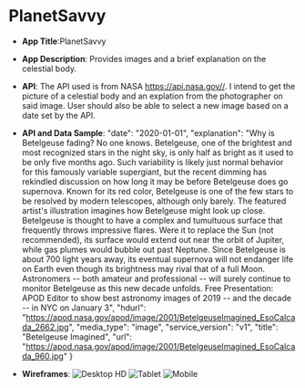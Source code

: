 # PlanetSavvy


- **App Title**:PlanetSavvy

- **App Description**: Provides images and a brief explanation on the celestial body.

- **API**: The API used is from NASA https://api.nasa.gov//. I intend to get the picture of a celestial body and an explation from the photographer on said image. User should also be able to select a new image based on a date set by the API. 

- **API and Data Sample**: 
"date": "2020-01-01",
    "explanation": "Why is Betelgeuse fading?  No one knows.  Betelgeuse, one of the brightest and most recognized stars in the night sky, is only half as bright as it used to be only five months ago.  Such variability is likely just  normal behavior for this famously variable supergiant, but the recent dimming has rekindled discussion on how long it may be before Betelgeuse does go supernova.  Known for its red color, Betelgeuse is one of the few stars to be resolved by modern telescopes, although only barely.  The featured artist's illustration imagines how Betelgeuse might look up close. Betelgeuse is thought to have a complex and tumultuous surface that frequently throws impressive flares.  Were it to replace the Sun (not recommended), its surface would extend out near the orbit of Jupiter, while gas plumes would bubble out past Neptune.  Since Betelgeuse is about 700 light years away, its eventual supernova will not endanger life on Earth even though its brightness may rival that of a full Moon.  Astronomers -- both amateur and professional -- will surely continue to monitor Betelgeuse as this new decade unfolds.    Free Presentation: APOD Editor to show best astronomy images of 2019 -- and the decade -- in NYC on January 3",
    "hdurl": "https://apod.nasa.gov/apod/image/2001/BetelgeuseImagined_EsoCalcada_2662.jpg",
    "media_type": "image",
    "service_version": "v1",
    "title": "Betelgeuse Imagined",
    "url": "https://apod.nasa.gov/apod/image/2001/BetelgeuseImagined_EsoCalcada_960.jpg"
}
- **Wireframes**: 
![Desktop HD](https://user-images.githubusercontent.com/22455354/102790153-0ccd1900-4373-11eb-9bd5-ac2209ce4477.png) 
![Tablet](https://user-images.githubusercontent.com/22455354/102790414-659cb180-4373-11eb-8401-39e8c7fe628c.png)
![Mobile](https://user-images.githubusercontent.com/22455354/102790422-69303880-4373-11eb-862a-35da9a571446.png)


